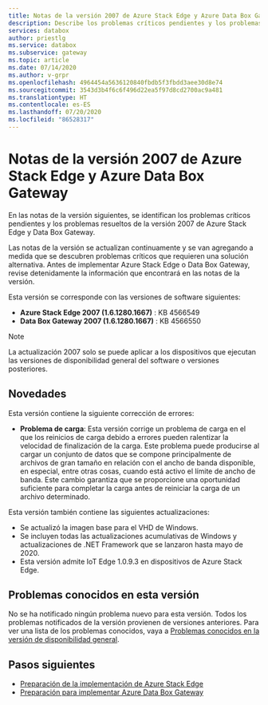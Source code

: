 ```yaml
---
title: Notas de la versión 2007 de Azure Stack Edge y Azure Data Box Gateway | Microsoft Docs
description: Describe los problemas críticos pendientes y los problemas solucionados de la versión 2007 de Azure Stack Edge y Data Box Gateway.
services: databox
author: priestlg
ms.service: databox
ms.subservice: gateway
ms.topic: article
ms.date: 07/14/2020
ms.author: v-grpr
ms.openlocfilehash: 4964454a5636120840fbdb5f3fbdd3aee30d8e74
ms.sourcegitcommit: 3543d3b4f6c6f496d22ea5f97d8cd2700ac9a481
ms.translationtype: HT
ms.contentlocale: es-ES
ms.lasthandoff: 07/20/2020
ms.locfileid: "86528317"
---
```

# <a name="azure-stack-edge-and-azure-data-box-gateway-2007-release-notes"></a>Notas de la versión 2007 de Azure Stack Edge y Azure Data Box Gateway

En las notas de la versión siguientes, se identifican los problemas críticos pendientes y los problemas resueltos de la versión 2007 de Azure Stack Edge y Data Box Gateway.

Las notas de la versión se actualizan continuamente y se van agregando a medida que se descubren problemas críticos que requieren una solución alternativa. Antes de implementar Azure Stack Edge o Data Box Gateway, revise detenidamente la información que encontrará en las notas de la versión.

Esta versión se corresponde con las versiones de software siguientes:

- **Azure Stack Edge 2007 (1.6.1280.1667)** : KB 4566549
- **Data Box Gateway 2007 (1.6.1280.1667)** : KB 4566550

> [!NOTE]
> La actualización 2007 solo se puede aplicar a los dispositivos que ejecutan las versiones de disponibilidad general del software o versiones posteriores.

## <a name="whats-new"></a>Novedades

Esta versión contiene la siguiente corrección de errores:

- **Problema de carga**: Esta versión corrige un problema de carga en el que los reinicios de carga debido a errores pueden ralentizar la velocidad de finalización de la carga. Este problema puede producirse al cargar un conjunto de datos que se compone principalmente de archivos de gran tamaño en relación con el ancho de banda disponible, en especial, entre otras cosas, cuando está activo el límite de ancho de banda. Este cambio garantiza que se proporcione una oportunidad suficiente para completar la carga antes de reiniciar la carga de un archivo determinado.

Esta versión también contiene las siguientes actualizaciones:

- Se actualizó la imagen base para el VHD de Windows.
- Se incluyen todas las actualizaciones acumulativas de Windows y actualizaciones de .NET Framework que se lanzaron hasta mayo de 2020.
- Esta versión admite IoT Edge 1.0.9.3 en dispositivos de Azure Stack Edge.

## <a name="known-issues-in-this-release"></a>Problemas conocidos en esta versión

No se ha notificado ningún problema nuevo para esta versión. Todos los problemas notificados de la versión provienen de versiones anteriores. Para ver una lista de los problemas conocidos, vaya a [Problemas conocidos en la versión de disponibilidad general](data-box-gateway-release-notes.md#known-issues-in-ga-release).

## <a name="next-steps"></a>Pasos siguientes

- [Preparación de la implementación de Azure Stack Edge](data-box-edge-deploy-prep.md)
- [Preparación para implementar Azure Data Box Gateway](data-box-gateway-deploy-prep.md)
